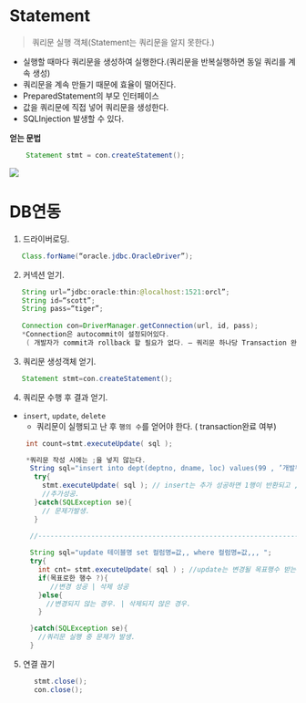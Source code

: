 # Statement
> 쿼리문 실행 객체(Statement는 쿼리문을 알지 못한다.)

- 실행할 때마다 쿼리문을 생성하여 실행한다.(쿼리문을 반복실행하면 동일 쿼리를 계속 생성)
- 쿼리문을 계속 만들기 때문에 효율이 떨어진다.
- PreparedStatement의 부모 인터페이스
- 값을 쿼리문에 직접 넣어 쿼리문을 생성한다.
- SQLInjection 발생할 수 있다.

**얻는 문법**
```java
    Statement stmt = con.createStatement();
```

<img src = "https://user-images.githubusercontent.com/69107255/103225528-70f06e00-496d-11eb-9bce-0e1d428ff9e7.png">

# DB연동
1. 드라이버로딩.
```java
   Class.forName(“oracle.jdbc.OracleDriver”);
```

2. 커넥션 얻기.
```java
   String url=”jdbc:oracle:thin:@localhost:1521:orcl”; 
   String id=“scott”;
   String pass=“tiger”;
 
   Connection con=DriverManager.getConnection(url, id, pass);
   *Connection은 autocommit이 설정되어있다.
    ( 개발자가 commit과 rollback 할 필요가 없다. – 쿼리문 하나당 Transaction 완료.) 
```

3. 쿼리문 생성객체 얻기.
```java
   Statement stmt=con.createStatement();
```
4. 쿼리문 수행 후 결과 얻기.
- `insert`, `update`, `delete`
    - 쿼리문이 실행되고 난 후 `행의 수`를 얻어야 한다. ( transaction완료 여부)
```java
    int count=stmt.executeUpdate( sql );
``` 

```java
    *쿼리문 작성 시에는 ;을 넣지 않는다.
     String sql="insert into dept(deptno, dname, loc) values(99 , ’개발부’ , ’서울’)";
      try{
        stmt.executeUpdate( sql ); // insert는 추가 성공하면 1행이 반환되고 ,실패하면 예외가 발생
        //추가성공.
      }catch(SQLException se){
        // 문제가발생.
      }
     
     //------------------------------------------------------------------------------------------

     String sql="update 테이블명 set 컬럼명=값,, where 컬럼명=값,,, ";
     try{
       int cnt= stmt.executeUpdate( sql ) ; //update는 변경될 목표행수 받는다.
       if(목표로한 행수 ?){  
          //변경 성공 | 삭제 성공
       }else{
         //변경되지 않는 경우. | 삭제되지 않은 경우.
       }

     }catch(SQLException se){
       //쿼리문 실행 중 문제가 발생.
     }
```
  
   5. 연결 끊기
```java
      stmt.close();
      con.close();
```